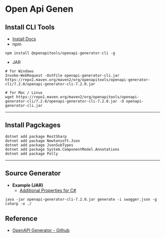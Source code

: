 # Open Api Genen



## Install CLI Tools

* [Install Docs](https://openapi-generator.tech/docs/installation)
* npm

```
npm install @openapitools/openapi-generator-cli -g
```

* JAR

```
# for Windows
Invoke-WebRequest -OutFile openapi-generator-cli.jar https://repo1.maven.org/maven2/org/openapitools/openapi-generator-cli/7.2.0/openapi-generator-cli-7.2.0.jar

# for Mac / Linux
wget https://repo1.maven.org/maven2/org/openapitools/openapi-generator-cli/7.2.0/openapi-generator-cli-7.2.0.jar -O openapi-generator-cli.jar
```



---

## Install Pagckages



```
dotnet add package RestSharp
dotnet add package Newtonsoft.Json
dotnet add package JsonSubTypes
dotnet add package System.ComponentModel.Annotations
dotnet add package Polly
```





---

## Source Generator

* **Example (JAR)**
    * [Additional Properties for C#](https://openapi-generator.tech/docs/generators/csharp)

```
java -jar openapi-generator-cli-7.2.0.jar generate -i swagger.json -g csharp -o ./
```



## Reference

* [OpenAPI Generator - Github](https://github.com/OpenAPITools/openapi-generator)